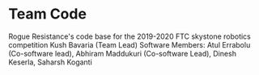 # Team Code

Rogue Resistance's code base for the 2019-2020 FTC skystone robotics competition
Kush Bavaria (Team Lead)
Software Members: Atul Errabolu (Co-software lead), Abhiram Maddukuri (Co-software Lead), Dinesh Keserla, Saharsh Koganti
